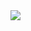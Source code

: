 <img src="https://user-images.githubusercontent.com/59721339/101522911-dfb15b80-39ad-11eb-9884-c55f935a0600.png" align="center" />
